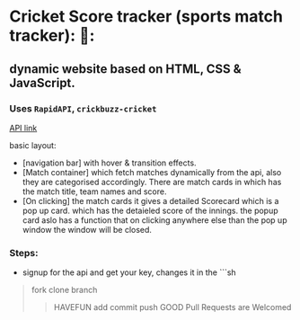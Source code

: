 # **Cricket Score tracker (sports match tracker):** 🏏: <br>
## dynamic website based on HTML, CSS & JavaScript.<br> 

### Uses `RapidAPI`, `crickbuzz-cricket`
[API link](https://rapidapi.com/cricketapilive/api/cricbuzz-cricket) <br>

basic layout:<br>  
* [navigation bar] with hover & transition effects.<br>
* [Match container] which fetch matches dynamically from the api, also they are categorised accordingly. There are match cards in which has the match title, team names and score.<br>
* [On clicking] the match cards it gives a detailed Scorecard which is a pop up card. which has the detaieled score of the innings. the popup card aslo has a function that on clicking anywhere else than the pop up window the window will be closed. <br>
### Steps:
* signup for the api and get your key, changes it in the ```sh
  
> fork 
> clone
> branch
>>HAVEFUN 
> add
>commit
>push
>>GOOD Pull Requests are Welcomed
